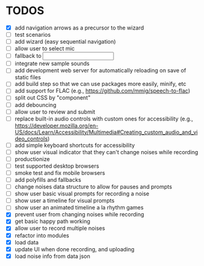 # TODOS
  - [x] add navigation arrows as a precursor to the wizard
  - [ ] test scenarios
  - [ ] add wizard (easy sequential navigation)
  - [ ] allow user to select mic
  - [ ] fallback to <input>
  - [ ] integrate new sample sounds
  - [ ] add development web server for automatically reloading on save of static files
  - [ ] add build step so that we can use packages more easily, minify, etc
  - [ ] add support for FLAC (e.g., https://github.com/mmig/speech-to-flac)
  - [ ] split out CSS by "component"
  - [ ] add debouncing
  - [ ] allow user to review and submit
  - [ ] replace built-in audio controls with custom ones for accessibility (e.g., https://developer.mozilla.org/en-US/docs/Learn/Accessibility/Multimedia#Creating_custom_audio_and_video_controls)
  - [ ] add simple keyboard shortcuts for accessibility
  - [ ] show user visual indicator that they can't change noises while recording
  - [ ] productionize
  - [ ] test supported desktop browsers
  - [ ] smoke test and fix mobile browsers
  - [ ] add polyfills and fallbacks
  - [ ] change noises data structure to allow for pauses and prompts
  - [ ] show user basic visual prompts for recording a noise
  - [ ] show user a timeline for visual prompts
  - [ ] show user an animated timeline a la rhythm games
  - [x] prevent user from changing noises while recording
  - [x] get basic happy path working
  - [x] allow user to record multiple noises
  - [x] refactor into modules
  - [x] load data
  - [x] update UI when done recording, and uploading
  - [x] load noise info from data json
